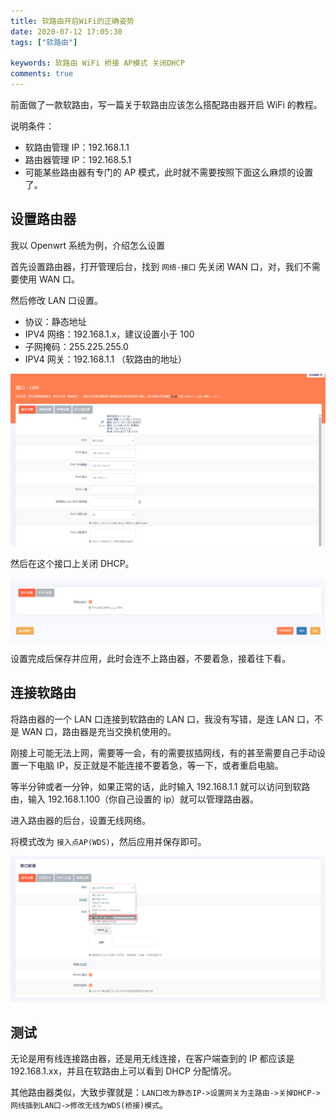 ```yaml
---
title: 软路由开启WiFi的正确姿势
date: 2020-07-12 17:05:30
tags: ["软路由"]

keywords: 软路由 WiFi 桥接 AP模式 关闭DHCP
comments: true
---
```


前面做了一款软路由，写一篇关于软路由应该怎么搭配路由器开启 WiFi 的教程。

<!-- more -->

说明条件：

- 软路由管理 IP：192.168.1.1
- 路由器管理 IP：192.168.5.1
- 可能某些路由器有专门的 AP 模式，此时就不需要按照下面这么麻烦的设置了。

## 设置路由器

我以 Openwrt 系统为例，介绍怎么设置

首先设置路由器，打开管理后台，找到 `网络-接口` 先关闭 WAN 口，对，我们不需要使用 WAN 口。

然后修改 LAN 口设置。

- 协议：静态地址
- IPV4 网络：192.168.1.x，建议设置小于 100
- 子网掩码：255.225.255.0
- IPV4 网关：192.168.1.1 （软路由的地址）

![](/assets/img/2020/Snipaste_2020-07-12_16-55-06.png)

然后在这个接口上关闭 DHCP。

![](/assets/img/2020/Snipaste_2020-07-12_16-55-17.png)

设置完成后保存并应用，此时会连不上路由器，不要着急，接着往下看。

## 连接软路由

将路由器的一个 LAN 口连接到软路由的 LAN 口，我没有写错，是连 LAN 口，不是 WAN 口，路由器是充当交换机使用的。

刚接上可能无法上网，需要等一会，有的需要拔插网线，有的甚至需要自己手动设置一下电脑 IP，反正就是不能连接不要着急，等一下，或者重启电脑。

等半分钟或者一分钟，如果正常的话，此时输入 192.168.1.1 就可以访问到软路由，输入 192.168.1.100（你自己设置的 ip）就可以管理路由器。

进入路由器的后台，设置无线网络。

将模式改为 `接入点AP(WDS)`，然后应用并保存即可。

![](/assets/img/2020/Snipaste_2020-07-12_17-02-48.png)

## 测试

无论是用有线连接路由器，还是用无线连接，在客户端查到的 IP 都应该是 192.168.1.xx，并且在软路由上可以看到 DHCP 分配情况。

其他路由器类似，大致步骤就是：`LAN口改为静态IP->设置网关为主路由->关掉DHCP->网线插到LAN口->修改无线为WDS(桥接)模式`。
